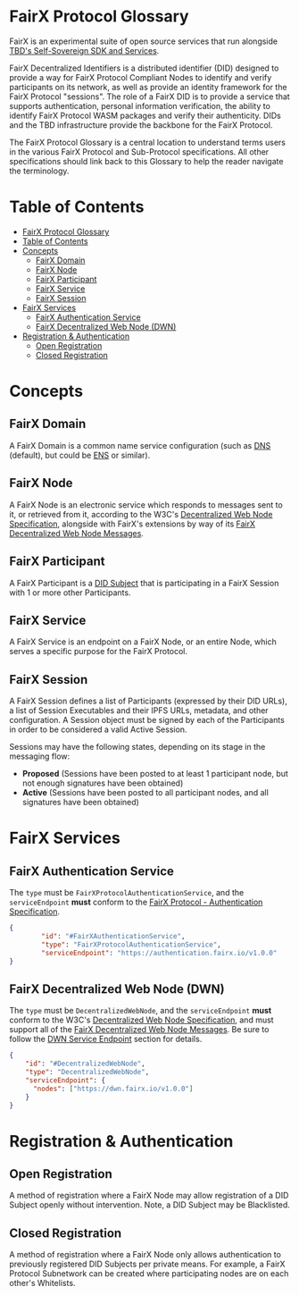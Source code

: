 # FairX Protocol Glossary

FairX is an experimental suite of open source services that run alongside [TBD's Self-Sovereign SDK and Services](https://github.com/TBD54566975). 

FairX Decentralized Identifiers is a distributed identifier (DID) designed to provide a way for FairX Protocol Compliant Nodes to identify and verify participants on its network, as well as provide an 
identity framework for the FairX Protocol "sessions". The role of a FairX DID is to provide a service that supports authentication, personal information verification, the ability to identify FairX Protocol
WASM packages and verify their authenticity.  DIDs and the TBD infrastructure provide the backbone for the FairX Protocol.  

The FairX Protocol Glossary is a central location to understand terms users in the various FairX Protocol and Sub-Protocol specifications.  All other specifications should link back to this Glossary to help the reader navigate the terminology.

# Table of Contents
- [FairX Protocol Glossary](#fairx-protocol-glossary)
- [Table of Contents](#table-of-contents)
- [Concepts <a name="fairx-protocol-glossary-concepts"></a>](#concepts-)
  - [FairX Domain <a name="fairx-protocol-glossary-fairx-domain"></a>](#fairx-domain-)
  - [FairX Node <a name="fairx-protocol-glossary-fairx-node"></a>](#fairx-node-)
  - [FairX Participant <a name="fairx-protocol-glossary-fairx-participant"></a>](#fairx-participant-)
  - [FairX Service <a name="fairx-protocol-glossary-fairx-service"></a>](#fairx-service-)
  - [FairX Session <a name="fairx-protocol-glossary-fairx-session"></a>](#fairx-session-)
- [FairX Services <a name="fairx-protocol-glossary-fairx-services"></a>](#fairx-services-)
  - [FairX Authentication Service <a name="fairx-protocol-glossary-fairx-authentication-service"></a>](#fairx-authentication-service-)
  - [FairX Decentralized Web Node (DWN) <a name="fairx-protocol-glossary-fairx-dwn"></a>](#fairx-decentralized-web-node-dwn-)
- [Registration & Authentication <a name="fairx-protocol-glossary-regauth"></a>](#registration--authentication-)
  - [Open Registration <a name="fairx-protocol-glossary-regauth-open"></a>](#open-registration-)
  - [Closed Registration <a name="fairx-protocol-glossary-regauth-closed"></a>](#closed-registration-)

# Concepts <a name="fairx-protocol-glossary-concepts"></a>

## FairX Domain <a name="fairx-protocol-glossary-fairx-domain"></a>

A FairX Domain is a common name service configuration (such as [DNS](https://datatracker.ietf.org/doc/html/rfc1034) (default), but could be [ENS](https://eips.ethereum.org/EIPS/eip-137) or similar).

## FairX Node <a name="fairx-protocol-glossary-fairx-node"></a>

A FairX Node is an electronic service which responds to messages sent to it, or retrieved from it, according to the W3C's [Decentralized Web Node Specification](https://identity.foundation/decentralized-web-node/spec/), alongside with FairX's extensions by way of its [FairX Decentralized Web Node Messages](https://github.com/fairxio/protocol/tree/main/did/messages).

## FairX Participant <a name="fairx-protocol-glossary-fairx-participant"></a>

A FairX Participant is a [DID Subject](https://www.w3.org/TR/did-core/#did-subject) that is participating in a FairX Session with 1 or more other Participants.

## FairX Service <a name="fairx-protocol-glossary-fairx-service"></a>

A FairX Service is an endpoint on a FairX Node, or an entire Node, which serves a specific purpose for the FairX Protocol. 

## FairX Session <a name="fairx-protocol-glossary-fairx-session"></a>

A FairX Session defines a list of Participants (expressed by their DID URLs), a list of Session Executables and their IPFS URLs, metadata, and other configuration.  A Session object must be signed by each of the Participants in order to be considered a valid Active Session.

Sessions may have the following states, depending on its stage in the messaging flow:

- **Proposed** (Sessions have been posted to at least 1 participant node, but not enough signatures have been obtained)
- **Active** (Sessions have been posted to all participant nodes, and all signatures have been obtained)


# FairX Services <a name="fairx-protocol-glossary-fairx-services"></a>

## FairX Authentication Service <a name="fairx-protocol-glossary-fairx-authentication-service"></a>

The `type` must be `FairXProtocolAuthenticationService`, and the `serviceEndpoint` **must** conform to the [FairX Protocol - Authentication Specification](https://github.com/fairxio/protocol/tree/main/authentication/fairx-protocol-authentication.png).

```json
{
		"id": "#FairXAuthenticationService",
		"type": "FairXProtocolAuthenticationService",
		"serviceEndpoint": "https://authentication.fairx.io/v1.0.0"
}
```

## FairX Decentralized Web Node (DWN) <a name="fairx-protocol-glossary-fairx-dwn"></a>

The `type` must be `DecentralizedWebNode`, and the `serviceEndpoint` **must** conform to the W3C's [Decentralized Web Node Specification](https://identity.foundation/decentralized-web-node/spec/), and must support all of the [FairX Decentralized Web Node Messages](https://github.com/fairxio/protocol/tree/main/did/messages). Be sure to follow the [DWN Service Endpoint](https://identity.foundation/decentralized-web-node/spec/#service-endpoints) section for details.

```json
{
    "id": "#DecentralizedWebNode",
    "type": "DecentralizedWebNode", 
    "serviceEndpoint": {
      "nodes": ["https://dwn.fairx.io/v1.0.0"]
    }
}
```

# Registration & Authentication <a name="fairx-protocol-glossary-regauth"></a>

## Open Registration <a name="fairx-protocol-glossary-regauth-open"></a>

A method of registration where a FairX Node may allow registration of a DID Subject openly without intervention.  Note, a DID Subject may be Blacklisted.

## Closed Registration <a name="fairx-protocol-glossary-regauth-closed"></a>

A method of registration where a FairX Node only allows authentication to previously registered DID Subjects per private means.  For example, a FairX Protocol Subnetwork can be created where participating nodes are on each other's Whitelists.
